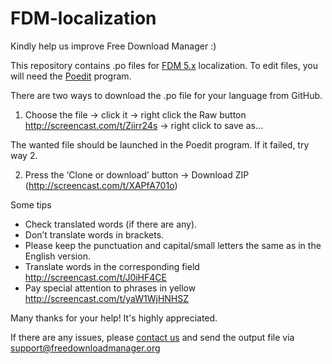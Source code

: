 # FDM-localization

Kindly help us improve Free Download Manager :)


This repository contains .po files for [FDM 5.x](http://www.freedownloadmanager.org/download.htm) localization. To edit files, you will need the [Poedit](https://poedit.net/download) program.


There are two ways to download the .po file for your language from GitHub.

1. Choose the file → click it → right click the Raw button <http://screencast.com/t/Ziirr24s> → right click to save as…

The wanted file should be launched in the Poedit program. If it failed, try way 2.

2. Press the ‘Clone or download’ button → Download ZIP (<http://screencast.com/t/XAPfA701o>)


Some tips

- Check translated words (if there are any).
- Don’t translate words in brackets.
- Please keep the punctuation and capital/small letters the same as in the English version.
- Translate words in the corresponding field <http://screencast.com/t/J0iHF4CE>
- Pay special attention to phrases in yellow <http://screencast.com/t/yaW1WjHNHSZ>

Many thanks for your help! It's highly appreciated.

If there are any issues, please [contact us](http://www.freedownloadmanager.org/support.htm) and send the output file via [support@freedownloadmanager.org](mailto:support@freedownloadmanager.org)
